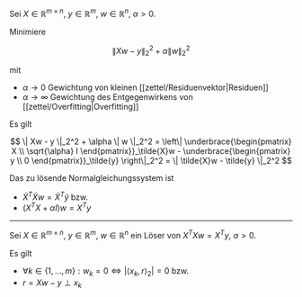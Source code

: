 Sei $X \in \mathbb{R}^{m \times n}$, $y \in \mathbb{R}^m$, $w \in \mathbb{R}^n$, $\alpha \gt 0$.

Minimiere

$$
	\| Xw - y \|_2^2 + \alpha \| w \|_2^2
$$

mit
- $\alpha \to 0$ Gewichtung von kleinen [[zettel/Residuenvektor|Residuen]]
- $\alpha \to \infty$ Gewichtung des Entgegenwirkens von [[zettel/Overfitting|Overfitting]]

Es gilt

$$
	\| Xw - y \|_2^2 + \alpha \| w \|_2^2 = \left\| \underbrace{\begin{pmatrix}
		X \\
		\sqrt{\alpha} I
	\end{pmatrix}}_\tilde{X}w - \underbrace{\begin{pmatrix}
		y \\
		0
	\end{pmatrix}}_\tilde{y} \right\|_2^2 = \| \tilde{X}w - \tilde{y} \|_2^2
$$

Das zu lösende Normalgleichungssystem ist
- $\tilde{X}^T\tilde{X}w = \tilde{X}^T\tilde{y}$ bzw.
- $(X^TX + \alpha I)w = X^Ty$

---

Sei $X \in \mathbb{R}^{m \times n}$, $y \in \mathbb{R}^m$, $w \in \mathbb{R}^n$ ein Löser von $X^TXw = X^Ty$, $\alpha \gt 0$.

Es gilt
- $\forall k \in \{ 1, \dots, m \} : w_k = 0 \iff |\langle x_k, r \rangle_2| = 0$ bzw.
- $r = Xw - y \perp x_k$